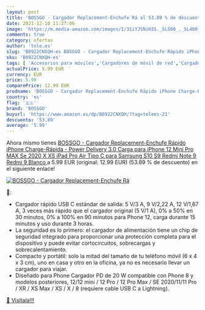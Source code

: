 ```yaml
---
layout: post
title: 'BOSSGO - Cargador Replacement-Enchufe Rá al 53.89 % de descuento'
date: 2021-12-10 11:27:06
image: 'https://m.media-amazon.com/images/I/31iYJSNzH3S._SL500_._SL400_.jpg'
comments: true
category: ofertas
author: 'tole.es'
slug: 'B0922CNXQH-es BOSSGO - Cargador Replacement-Enchufe Rápido iPhone...'
sku: 'B0922CNXQH-es'
tags: [ 'Accesorios para móviles','Cargadores de móvil de red','Cargadores para móviles','Comunicación móvil y accesorios','Electrónica','bossgo','ipad','iphone', ]
actualPrice: 5.99 EUR
currency: EUR
price: 5.99
comparePrice: 12.99 EUR
prodname: 'BOSSGO - Cargador Replacement-Enchufe Rápido iPhone Charge-Rápida - Power Delivery 3.0 Carga para iPhone 12 Mini Pro MAX Se 2020 X XS iPad Pro Air Tipo C para Samsung S10 S9 Redmi Note 9 Redmi 9  Blanco '
country: 'es'
flag: '🇪🇸'
brand: 'BOSSGO'
buyurl: 'https://www.amazon.es/dp/B0922CNXQH/?tag=tolees-21'
descuento: '53.89'
average: '5.99'
---
```


Ahora mismo tienes [BOSSGO - Cargador Replacement-Enchufe Rápido iPhone Charge-Rápida - Power Delivery 3.0 Carga para iPhone 12 Mini Pro MAX Se 2020 X XS iPad Pro Air Tipo C para Samsung S10 S9 Redmi Note 9 Redmi 9  Blanco ](https://www.amazon.es/dp/B0922CNXQH/?tag=tolees-21) a 5.99 EUR (original: 12.99 EUR) (53.89 %  de descuento) en el siguiente enlace!

[![BOSSGO - Cargador Replacement-Enchufe Rá](https://m.media-amazon.com/images/I/31iYJSNzH3S._SL500_._SL400_.jpg)](https://www.amazon.es/dp/B0922CNXQH/?tag=tolees-21)

🔎:

- Cargador rápido USB C estándar de salida: 5 V/3 A, 9 V/2,22 A, 12 V/1,67 A, 3 veces más rápido que el cargador original (5 V/1 A), 0% a 50% en 30 minutos, 0% a 100% en 90 minutos para Phone 12, carga durante 15 minutos y uso durante 3 horas.
- La seguridad es lo primero: el cargador de alimentación tiene un chip de seguridad integrado para proporcionar una protección completa para el dispositivo y puede evitar cortocircuitos, sobrecargas y sobrecalentamiento.
- Compacto y portátil: solo la mitad del tamaño de tu teléfono móvil (6 x 4 x 3 cm), uno en casa y otro en la oficina, ya no es necesario llevar un cargador para viajar.
- Diseñado para Phone Cargador PD de 20 W compatible con Phone 8 y modelos posteriores, 12/12 mini / 12 Pro / 12 Pro Max / SE 2020/11/11 Pro / XR / XS Max / XS / X / 8 (requiere cable USB C a Lightning).

[🛒 Visítala!!!](https://www.amazon.es/dp/B0922CNXQH/?tag=tolees-21)
